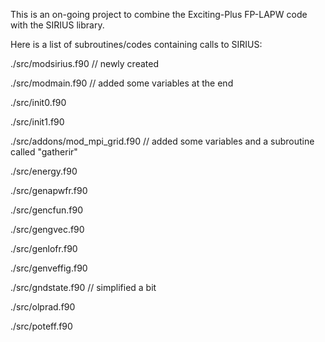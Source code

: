 This is an on-going project to combine the Exciting-Plus FP-LAPW code with the SIRIUS library. 

Here is a list of subroutines/codes containing calls to SIRIUS: 

./src/modsirius.f90             // newly created

./src/modmain.f90               // added some variables at the end

./src/init0.f90

./src/init1.f90

./src/addons/mod_mpi_grid.f90   // added some variables and a subroutine called "gatherir"

./src/energy.f90

./src/genapwfr.f90

./src/gencfun.f90

./src/gengvec.f90

./src/genlofr.f90   

./src/genveffig.f90

./src/gndstate.f90              // simplified a bit

./src/olprad.f90

./src/poteff.f90
